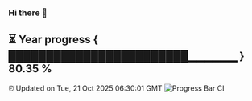 ### Hi there 👋
⏳ Year progress { ████████████████████████▁▁▁▁▁▁ } 80.35 %
---
⏰ Updated on Tue, 21 Oct 2025 06:30:01 GMT
![Progress Bar CI](https://github.com/liununu/liununu/workflows/Progress%20Bar%20CI/badge.svg)
